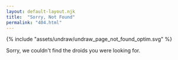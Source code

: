 ```yaml
---
layout: default-layout.njk
title:  "Sorry, Not Found"
permalink: "404.html"
---
```


<section class="main">
<div class="section-content">

<div class="landing-image"  aria-label="404 not found image">
    {% include "assets/undraw/undraw_page_not_found_optim.svg" %}
</div>

Sorry, we couldn't find the droids you were looking for.

</div>
</section>
